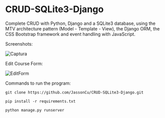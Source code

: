 # CRUD-SQLite3-Django
Complete CRUD with Python, Django and a SQLite3 database, using the MTV architecture pattern (Model - Template - View), the Django ORM, the CSS Bootstrap framework and event handling with JavaScript.

Screenshots:


![Captura](https://user-images.githubusercontent.com/85533418/147376300-0663b086-ca02-4a47-9508-4396c1f44dbc.PNG)

Edit Course Form:

![EditForm](https://user-images.githubusercontent.com/85533418/147376312-b8e5eab3-96ee-478d-b79e-81fe7d5b5ef4.PNG)


Commands to run the program:

```
git clone https://github.com/JassonCu/CRUD-SQLite3-Django.git
```

```
pip install -r requirements.txt
```

```
python manage.py runserver
```
